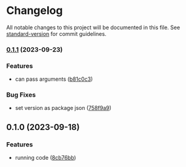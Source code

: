 # Changelog

All notable changes to this project will be documented in this file. See [standard-version](https://github.com/conventional-changelog/standard-version) for commit guidelines.

### [0.1.1](https://github.com/owfdr/pepl/compare/v0.1.0...v0.1.1) (2023-09-23)


### Features

* can pass arguments ([b81c0c3](https://github.com/owfdr/pepl/commit/b81c0c3a3b94070352ef71824787795c16ef6d9f))


### Bug Fixes

* set version as package json ([758f9a9](https://github.com/owfdr/pepl/commit/758f9a90dd92dbc8163ea63676a847bf9d1bf1c4))

## 0.1.0 (2023-09-18)


### Features

* running code ([8cb76bb](https://github.com/owfdr/pepl/commit/8cb76bbd56d4352f7ef0badbdab39b06cb92805a))
